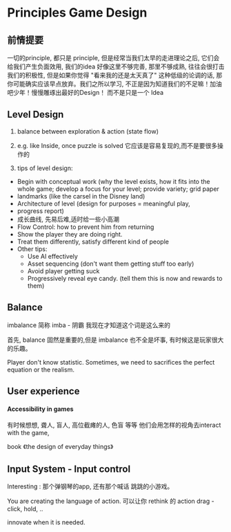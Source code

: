# Principles Game Design 

## 前情提要

一切的principle, 都只是 principle, 但是经常当我们太早的走进理论之后, 它们会给我们产生负面效用, 我们的idea 好像这里不够完善, 那里不够成熟, 往往会很打击我们的积极性, 但是如果你觉得 "看来我的还是太天真了" 这种低级的论调的话, 那你可能确实应该早点放弃。我们之所以学习, 不正是因为知道我们的不足嘛！加油吧少年！慢慢雕琢出最好的Design！ 而不是只是一个 Idea


## Level Design

1. balance between exploration & action (state flow) 
2. e.g. like Inside, once puzzle is solved 它应该是容易复现的,而不是要很多操作的

3. tips of level design: 
-   Begin with conceptual work (why the level exists, how it fits into the whole game; develop a focus for your level; provide variety; grid paper 
-   landmarks (like the carsel in the Disney land)
- Architecture of level (design for purposes = meaningful play, 
- progress report)
- 成长曲线, 先易后难,适时给一些小高潮
- Flow Control: how to prevent him from returning 
- Show the player they are doing right.
- Treat them differently, satisfy different kind of people
- Other tips:
	- Use AI effectively
	- Asset sequencing (don't want them getting stuff too early)
	- Avoid player getting suck
	- Progressively reveal eye candy. (tell them this is now and rewards to them)

## Balance

imbalance 简称 imba - 阴霸 我现在才知道这个词是这么来的

首先, balance 固然是重要的,但是 imbalance 也不全是坏事, 有时候这是玩家很大的乐趣。

Player don't know statistic. Sometimes, we need to sacrifices the perfect equation or the realism.


## User experience

#### Accessibility in games
有时候想想, 聋人, 盲人, 高位截瘫的人, 色盲 等等 他们会用怎样的视角去interact with the game, 

book 《the design of everyday things》


## Input System - Input control

Interesting : 那个弹钢琴的app, 还有那个喊话 跳跳的小游戏。

You are creating the language of action.  可以让你 rethink 的 action 
drag - click, hold, ..

innovate when it is needed. 




